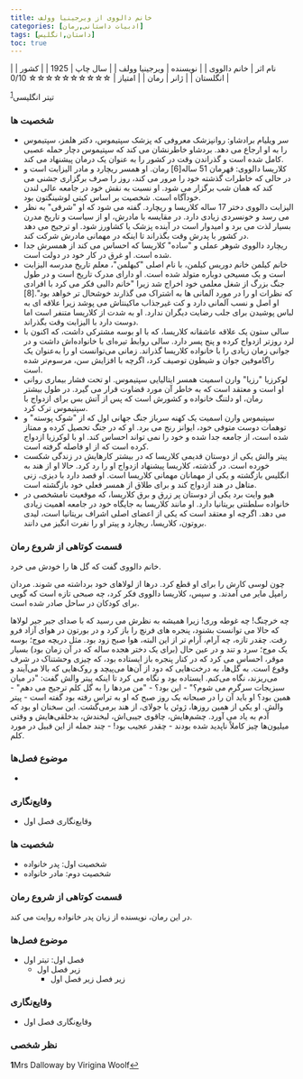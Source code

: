 ```yaml
---
title: خانم دالووی از ویرجینیا وولف 
categories: [ادبیات داستانی,رمان]
tags: [داستان,انگلیس]
toc: true
---
```


| نام اثر | خانم دالووی |
| نویسنده | ویرجینیا وولف |
| سال چاپ | 1925 |
| کشور | انگلستان |
| ژانر | رمان |
| امتیاز | ☆☆☆☆☆☆☆☆☆☆ 0/10 |

تیتر انگلیسی<sup id="a1">[1](#f1)</sup>

### شخصیت ها
- سر ویلیام برادشاو: روانپزشک معروفی که پزشک سپتیموس، دکتر هلمز، سپتیموس را به او ارجاع می دهد. بردشاو خاطرنشان می کند که سپتیموس دچار حمله عصبی کامل شده است و گذراندن وقت در کشور را به عنوان یک درمان پیشنهاد می کند.
- کلاریسا دالووی: قهرمان 51 ساله[6] رمان. او همسر ریچارد و مادر الیزابت است و در حالی که خاطرات گذشته خود را مرور می کند، روز را صرف برگزاری جشنی می کند که همان شب برگزار می شود. او نسبت به نقش خود در جامعه عالی لندن خودآگاه است. شخصیت بر اساس کیتی لوشینگتون بود.
- الیزابت دالووی
 دختر 17 ساله کلاریسا و ریچارد. گفته می شود که او "شرقی" به نظر می رسد و خونسردی زیادی دارد. در مقایسه با مادرش، او از سیاست و تاریخ مدرن بسیار لذت می برد و امیدوار است در آینده پزشک یا کشاورز شود. او ترجیح می دهد در کشور با پدرش وقت بگذراند تا اینکه در مهمانی مادرش شرکت کند.
- ریچارد دالووی
 شوهر عملی و "ساده" کلاریسا که احساس می کند از همسرش جدا شده است. او غرق در کار خود در دولت است.
- خانم کیلمن
 خانم دوریس کیلمن، با نام اصلی "کیهلمن"، معلم تاریخ مدرسه الیزابت است و یک مسیحی دوباره متولد شده است. او دارای مدرک تاریخ است و در طول جنگ بزرگ از شغل معلمی خود اخراج شد زیرا "خانم دالبی فکر می کرد با افرادی که نظرات او را در مورد آلمانی ها به اشتراک می گذارند خوشحال تر خواهد بود".[8] او اصل و نسب آلمانی دارد و کت غیرجذاب ماکینتاش می پوشد زیرا علاقه ای به لباس پوشیدن برای جلب رضایت دیگران ندارد. او به شدت از کلاریسا متنفر است اما دوست دارد با الیزابت وقت بگذراند.
- سالی ستون
 یک علاقه عاشقانه کلاریسا، که با او بوسه مشترکی داشت، که اکنون با لرد روزتر ازدواج کرده و پنج پسر دارد. سالی روابط تیره‌ای با خانواده‌اش داشت و در جوانی زمان زیادی را با خانواده کلاریسا گذراند. زمانی می‌توانست او را به‌عنوان یک راگاموفین جوان و شیطون توصیف کرد، اگرچه با افزایش سن، مرسوم‌تر شده است.
- لوکرزیا "رزیا" وارن اسمیت
 همسر ایتالیایی سپتیموس. او تحت فشار بیماری روانی او است و معتقد است که به خاطر آن مورد قضاوت قرار می گیرد. در طول بیشتر رمان، او دلتنگ خانواده و کشورش است که پس از آتش بس برای ازدواج با سپتیموس ترک کرد.
- سپتیموس وارن اسمیت
 یک کهنه سرباز جنگ جهانی اول که از "شوک پوسته" و توهمات دوست متوفی خود، ایوانز رنج می برد. او که در جنگ تحصیل کرده و ممتاز شده است، از جامعه جدا شده و خود را نمی تواند احساس کند. او با لوکرزیا ازدواج کرده است که از او فاصله گرفته است.
- پیتر والش
 یکی از دوستان قدیمی کلاریسا که در بیشتر کارهایش در زندگی شکست خورده است. در گذشته، کلاریسا پیشنهاد ازدواج او را رد کرد. حالا او از هند به انگلیس بازگشته و یکی از مهمانان مهمانی کلاریسا است. او قصد دارد با دیزی، زنی متاهل در هند ازدواج کند و برای طلاق از همسر فعلی خود بازگشته است.
- هیو وایت برد
 یکی از دوستان پر زرق و برق کلاریسا، که موقعیت نامشخصی در خانواده سلطنتی بریتانیا دارد. او مانند کلاریسا به جایگاه خود در جامعه اهمیت زیادی می دهد. اگرچه او معتقد است که یکی از اعضای اصلی اشراف بریتانیا است، لیدی بروتون، کلاریسا، ریچارد و پیتر او را نفرت انگیز می دانند.

### قسمت کوتاهی از شروع رمان
خانم دالووی گفت که گل ها را خودش می خرد.

چون لوسی کارش را برای او قطع کرد. درها از لولاهای خود برداشته می شوند. مردان رامپل مایر می آمدند. و سپس، کلاریسا دالووی فکر کرد، چه صبحی تازه است که گویی برای کودکان در ساحل صادر شده است.

چه خرچنگ! چه غوطه وری! زیرا همیشه به نظرش می رسید که با صدای جیر جیر لولاها که حالا می توانست بشنود، پنجره های فرنچ را باز کرد و در بورتون در هوای آزاد فرو رفت. چقدر تازه، چه آرام، آرام تر از این البته، هوا صبح زود بود. مثل دریچه موج؛ بوسه یک موج؛ سرد و تند و در عین حال (برای یک دختر هجده ساله که در آن زمان بود) بسیار موقر، احساس می کرد که در کنار پنجره باز ایستاده بود، که چیزی وحشتناک در شرف وقوع است. به گل‌ها، به درخت‌هایی که دود از آن‌ها می‌پیچد و روک‌هایی که بالا می‌آیند و می‌ریزند، نگاه می‌کنم. ایستاده بود و نگاه می کرد تا اینکه پیتر والش گفت: "در میان سبزیجات سرگرم می شوم؟" - این بود؟ - "من مردها را به گل کلم ترجیح می دهم" - همین بود؟ او باید آن را در صبحانه یک روز صبح که او به تراس رفته بود گفته است - پیتر والش. او یکی از همین روزها، ژوئن یا جولای، از هند برمی‌گشت. این سخنان او بود که آدم به یاد می آورد. چشم‌هایش، چاقوی جیبی‌اش، لبخندش، بدخلقی‌هایش و وقتی میلیون‌ها چیز کاملاً ناپدید شده بودند - چقدر عجیب بود! - چند جمله از این قبیل در مورد کلم.


### موضوع فصل‌ها
- 

### وقایع‌نگاری
- وقایع‌نگاری فصل اول





### شخصیت ها
- شخصیت اول: پدر خانواده
- شخصیت دوم: مادر خانواده

### قسمت کوتاهی از شروع رمان
در این رمان، نویسنده از زبان پدر خانواده روایت می کند.

### موضوع فصل‌ها
- فصل اول: تیتر اول
  - زیر فصل اول
    - زیر فصل زیر فصل اول

### وقایع‌نگاری
- وقایع‌نگاری فصل اول

### نظر شخصی

<b id="f1">1</b><span class="footnote">Mrs Dalloway by Virigina Woolf</span>[↩](#a1)

